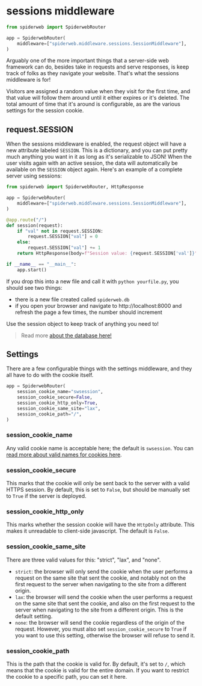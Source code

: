 # sessions middleware

```python
from spiderweb import SpiderwebRouter

app = SpiderwebRouter(
    middleware=["spiderweb.middleware.sessions.SessionMiddleware"],
)
```

Arguably one of the more important things that a server-side web framework can do, besides take in requests and serve responses, is keep track of folks as they navigate your website. That's what the sessions middleware is for!

Visitors are assigned a random value when they visit for the first time, and that value will follow them around until it either expires or it's deleted. The total amount of time that it's around is configurable, as are the various settings for the session cookie.

## request.SESSION

When the sessions middleware is enabled, the request object will have a new attribute labeled `SESSION`. This is a dictionary, and you can put pretty much anything you want in it as long as it's serializable to JSON! When the user visits again with an active session, the data will automatically be available on the `SESSION` object again. Here's an example of a complete server using sessions:

```python
from spiderweb import SpiderwebRouter, HttpResponse

app = SpiderwebRouter(
    middleware=["spiderweb.middleware.sessions.SessionMiddleware"],
)

@app.route("/")
def session(request):
    if "val" not in request.SESSION:
        request.SESSION["val"] = 0
    else:
        request.SESSION["val"] += 1
    return HttpResponse(body=f"Session value: {request.SESSION['val']}")

if __name__ == "__main__":
    app.start()
```

If you drop this into a new file and call it with `python yourfile.py`, you should see two things:

- there is a new file created called `spiderweb.db`
- if you open your browser and navigate to http://localhost:8000 and refresh the page a few times, the number should increment

Use the session object to keep track of anything you need to!

> Read more [about the database here!](../db.md)

## Settings

There are a few configurable things with the settings middleware, and they all have to do with the cookie itself.

```python
app = SpiderwebRouter(
    session_cookie_name="swsession",
    session_cookie_secure=False,
    session_cookie_http_only=True,
    session_cookie_same_site="lax",
    session_cookie_path="/",
)
```

### session_cookie_name

Any valid cookie name is acceptable here; the default is `swsession`. You can [read more about valid names for cookies here][cookienames].

### session_cookie_secure

This marks that the cookie will only be sent back to the server with a valid HTTPS session. By default, this is set to `False`, but should be manually set to `True` if the server is deployed.

### session_cookie_http_only

This marks whether the session cookie will have the `HttpOnly` attribute. This makes it unreadable to client-side javascript. The default is `False`.

### session_cookie_same_site

There are three valid values for this: "strict", "lax", and "none".

- `strict`: the browser will only send the cookie when the user performs a request on the same site that sent the cookie, and notably not on the first request to the server when navigating to the site from a different origin.
- `lax`: the browser will send the cookie when the user performs a request on the same site that sent the cookie, and also on the first request to the server when navigating to the site from a different origin. This is the default setting.
- `none`: the browser will send the cookie regardless of the origin of the request. However, you must also set `session_cookie_secure` to `True` if you want to use this setting, otherwise the browser will refuse to send it.

### session_cookie_path

This is the path that the cookie is valid for. By default, it's set to `/`, which means that the cookie is valid for the entire domain. If you want to restrict the cookie to a specific path, you can set it here.

[cookienames]: https://developer.mozilla.org/en-US/docs/Web/HTTP/Headers/Set-Cookie#attributes
